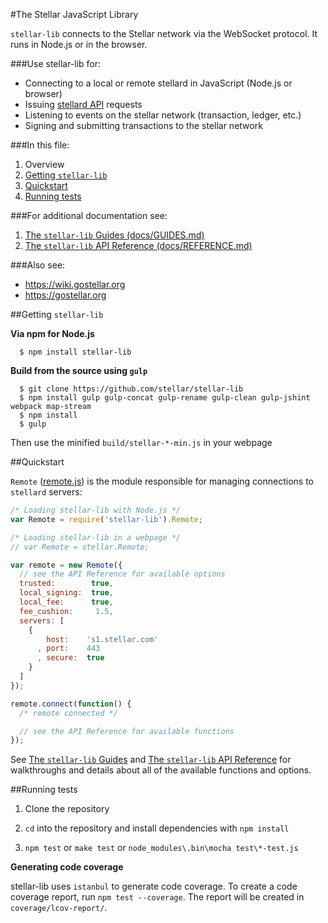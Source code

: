#The Stellar JavaScript Library

`stellar-lib` connects to the Stellar network via the WebSocket protocol.  It runs in Node.js or in the browser.



###Use stellar-lib for:

+ Connecting to a local or remote stellard in JavaScript (Node.js or browser)
+ Issuing [stellard API](https://gostellar.org/api) requests
+ Listening to events on the stellar network (transaction, ledger, etc.)
+ Signing and submitting transactions to the stellar network

###In this file:

1. Overview
2. [Getting `stellar-lib`](README.md#getting-stellar-lib)
3. [Quickstart](README.md#quickstart)
4. [Running tests](https://github.com/stellar/stellar-lib#running-tests)

###For additional documentation see:

1. [The `stellar-lib` Guides (docs/GUIDES.md)](docs/GUIDES.md)
2. [The `stellar-lib` API Reference (docs/REFERENCE.md)](docs/REFERENCE.md)


###Also see:

+ https://wiki.gostellar.org
+ https://gostellar.org

##Getting `stellar-lib`

**Via npm for Node.js**

```
  $ npm install stellar-lib
```

**Build from the source using `gulp`**

```
  $ git clone https://github.com/stellar/stellar-lib
  $ npm install gulp gulp-concat gulp-rename gulp-clean gulp-jshint webpack map-stream
  $ npm install
  $ gulp
```

Then use the minified `build/stellar-*-min.js` in your webpage

##Quickstart

`Remote` ([remote.js](https://github.com/stellar/stellar-lib/blob/develop/src/js/stellar/remote.js)) is the module responsible for managing connections to `stellard` servers:

```js
/* Loading stellar-lib with Node.js */
var Remote = require('stellar-lib').Remote;

/* Loading stellar-lib in a webpage */
// var Remote = stellar.Remote;

var remote = new Remote({
  // see the API Reference for available options
  trusted:        true,
  local_signing:  true,
  local_fee:      true,
  fee_cushion:     1.5,
  servers: [
    {
        host:    's1.stellar.com'
      , port:    443
      , secure:  true
    }
  ]
});

remote.connect(function() {
  /* remote connected */

  // see the API Reference for available functions
});
```

See [The `stellar-lib` Guides](docs/GUIDES.md) and [The `stellar-lib` API Reference](docs/REFERENCE.md) for walkthroughs and details about all of the available functions and options.

##Running tests

1. Clone the repository

2. `cd` into the repository and install dependencies with `npm install`

3. `npm test` or `make test` or `node_modules\.bin\mocha test\*-test.js` 

**Generating code coverage**

stellar-lib uses `istanbul` to generate code coverage. To create a code coverage report, run `npm test --coverage`. The report will be created in `coverage/lcov-report/`.
